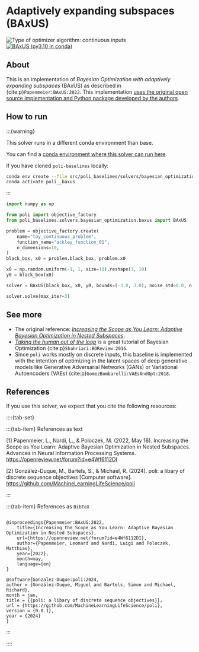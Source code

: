 # Adaptively expanding subspaces (BAxUS)

![Type of optimizer algorithm: continuous inputs](https://img.shields.io/badge/Type-continuous_inputs-red)
[![BAxUS (py3.10 in conda)](https://github.com/MachineLearningLifeScience/poli-baselines/actions/workflows/python-tox-testing-baxus.yml/badge.svg)](https://github.com/MachineLearningLifeScience/poli-baselines/actions/workflows/python-tox-testing-baxus.yml)

## About

This is an implementation of _Bayesian Optimization with adaptively expanding subspaces_ (BAxUS) as described in {cite:p}`Papenmeier:BAxUS:2022`. This implementation [uses the original open source implementation and Python package developed by the authors](https://github.com/LeoIV/BAxUS).

## How to run

:::{warning}

This solver runs in a different conda environment than base.

You can find a [conda environment where this solver can run here](https://github.com/MachineLearningLifeScience/poli-baselines/blob/main/src/poli_baselines/solvers/bayesian_optimization/baxus/environment.baxus.yml).

If you have cloned `poli-baselines` locally:

```bash
conda env create --file src/poli_baselines/solvers/bayesian_optimization/baxus/environment.baxus.yml
conda activate poli__baxus
```


:::


```python
import numpy as np

from poli import objective_factory
from poli_baselines.solvers.bayesian_optimization.baxus import BAxUS

problem = objective_factory.create(
    name="toy_continuous_problem",
    function_name="ackley_function_01",
    n_dimensions=10,
)
black_box, x0 = problem.black_box, problem.x0

x0 = np.random.uniform(-1, 1, size=10).reshape(1, 10)
y0 = black_box(x0)

solver = BAxUS(black_box, x0, y0, bounds=(-3.0, 3.0), noise_std=0.0, n_init=2)

solver.solve(max_iter=3)
```

## See more

- The original reference: [*Increasing the Scope as You Learn: Adaptive Bayesian Optimization in Nested Subspaces*](https://proceedings.neurips.cc/paper_files/paper/2022/file/4b7439a4ab0b8e4bcb4e2412c6a10a58-Paper-Conference.pdf).
- [*Taking the human out of the loop*](https://www.cs.ox.ac.uk/people/nando.defreitas/publications/BayesOptLoop.pdf) is a great tutorial of Bayesian Optimization {cite:p}`Shahriari:BOReview:2016`.
- Since `poli` works mostly on discrete inputs, this baseline is implemented with the intention of optimizing in the latent spaces of deep generative models like Generative Adversarial Networks (GANs) or Variational Autoencoders (VAEs) {cite:p}`GomezBombarelli:VAEsAndOpt:2018`.


## References

If you use this solver, we expect that you cite the following resources:

::::{tab-set}

:::{tab-item} References as text

[1] Papenmeier, L., Nardi, L., & Poloczek, M. (2022, May 16). Increasing the Scope as You Learn: Adaptive Bayesian Optimization in Nested Subspaces. Advances in Neural Information Processing Systems. https://openreview.net/forum?id=e4Wf6112DI


[2] González-Duque, M., Bartels, S., & Michael, R. (2024). poli: a libary of discrete sequence objectives [Computer software]. https://github.com/MachineLearningLifeScience/poli


:::

:::{tab-item} References as `BibTeX`

```

@inproceedings{Papenmeier:BAxUS:2022,
    title={Increasing the Scope as You Learn: Adaptive Bayesian Optimization in Nested Subspaces},
    url={https://openreview.net/forum?id=e4Wf6112DI},
    author={Papenmeier, Leonard and Nardi, Luigi and Poloczek, Matthias},
    year={2022},
    month=may,
    language={en}
}

@software{Gonzalez-Duque:poli:2024,
author = {González-Duque, Miguel and Bartels, Simon and Michael, Richard},
month = jan,
title = {{poli: a libary of discrete sequence objectives}},
url = {https://github.com/MachineLearningLifeScience/poli},
version = {0.0.1},
year = {2024}
}

```

:::

::::


